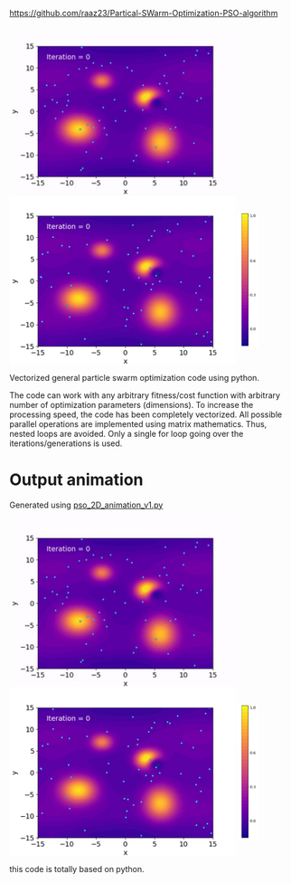 https://github.com/raaz23/Partical-SWarm-Optimization-PSO-algorithm


<p float="left">
<img src="https://github.com/raaz23/Partical-SWarm-Optimization-PSO-algorithm/blob/main/pso_anim_1.gif" alt="alt text" width="400" align = "top">
<img src="https://github.com/raaz23/Partical-SWarm-Optimization-PSO-algorithm/blob/main/pso_anim_2.gif"alt="alt text" width="400" align = "middle">
<img src="https://github.com/raaz23/Partical-SWarm-Optimization-PSO-algorithm/blob/main/colorbar.png" alt="alt text" height="240" align = "middle">
</p>

Vectorized general particle swarm optimization code using python. 

The code can work with any arbitrary fitness/cost function with arbitrary number of optimization parameters (dimensions). To increase the processing speed, the code has been completely vectorized. All possible parallel operations are implemented using matrix mathematics. Thus, nested loops are avoided. Only a single for loop going over the iterations/generations is used.  

# Output animation
Generated using [pso_2D_animation_v1.py]( https://github.com/raaz23/Partical-SWarm-Optimization-PSO-algorithm.git)
<p float="left">
<img src="https://github.com/raaz23/Partical-SWarm-Optimization-PSO-algorithm/blob/main/pso_anim_1.gif" alt="alt text" width="400" align = "top">
<img src="https://github.com/raaz23/Partical-SWarm-Optimization-PSO-algorithm/blob/main/pso_anim_2.gif"alt="alt text" width="400" align = "middle">
<img src="https://github.com/raaz23/Partical-SWarm-Optimization-PSO-algorithm/blob/main/colorbar.png" alt="alt text" height="240" align = "middle">
</p>

this code is totally based on python.
